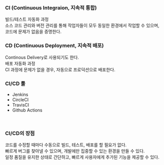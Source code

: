 ### CI (Continuous Integraion, 지속적 통합)<br>

빌드/테스트 자동화 과정<br>
소스 코드 관리와 버전 관리를 통해 작업자들이 모두 동일한 환경에서 작업할 수 있으며, 코드에 문제가 없음을 증명한다.


### CD (Continuous Deployment, 지속적 배포) <br>

Continous Delivery로 사용되기도 한다.<br>
배포 자동화 과정<br>
CI 과정에 문제가 없을 경우, 자동으로 프로덕션으로 배포한다. <br>

### CI/CD 툴 <br>
- Jenkins
- CircleCI
- TravisCI
- Github Actions
<br>

### CI/CD의 장점
코드를 수정할 때마다 수동으로 빌드, 테스트, 배포를 할 필요가 없다.<br>
빠르게 버그를 찾아낼 수 있으며, 개발에만 집중할 수 있는 환경을 만들 수 있다.<br>
일정 품질을 유지한 상태로 간단하고, 빠르게 사용자에게 추가된 기능을 제공할 수 있다.